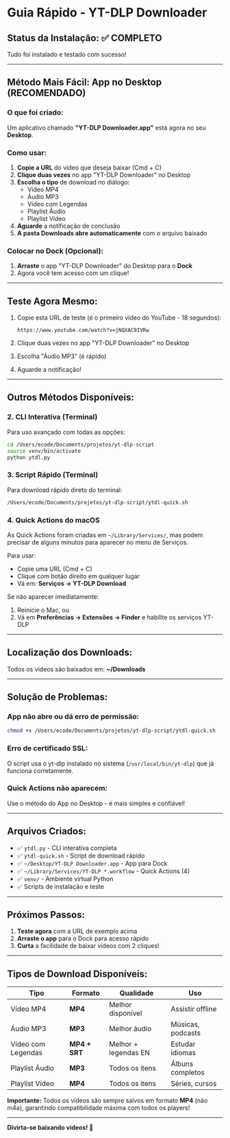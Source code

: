 # Guia Rápido - YT-DLP Downloader

## Status da Instalação: ✅ COMPLETO

Tudo foi instalado e testado com sucesso!

---

## Método Mais Fácil: App no Desktop (RECOMENDADO)

### O que foi criado:

Um aplicativo chamado **"YT-DLP Downloader.app"** está agora no seu **Desktop**.

### Como usar:

1. **Copie a URL** do vídeo que deseja baixar (Cmd + C)
2. **Clique duas vezes** no app "YT-DLP Downloader" no Desktop
3. **Escolha o tipo** de download no diálogo:
   - Vídeo MP4
   - Áudio MP3
   - Vídeo com Legendas
   - Playlist Áudio
   - Playlist Vídeo
4. **Aguarde** a notificação de conclusão
5. **A pasta Downloads abre automaticamente** com o arquivo baixado

### Colocar no Dock (Opcional):

1. **Arraste** o app "YT-DLP Downloader" do Desktop para o **Dock**
2. Agora você tem acesso com um clique!

---

## Teste Agora Mesmo:

1. Copie esta URL de teste (é o primeiro vídeo do YouTube - 18 segundos):
   ```
   https://www.youtube.com/watch?v=jNQXAC9IVRw
   ```

2. Clique duas vezes no app "YT-DLP Downloader" no Desktop

3. Escolha "Áudio MP3" (é rápido)

4. Aguarde a notificação!

---

## Outros Métodos Disponíveis:

### 2. CLI Interativa (Terminal)

Para uso avançado com todas as opções:

```bash
cd /Users/ecode/Documents/projetos/yt-dlp-script
source venv/bin/activate
python ytdl.py
```

### 3. Script Rápido (Terminal)

Para download rápido direto do terminal:

```bash
/Users/ecode/Documents/projetos/yt-dlp-script/ytdl-quick.sh
```

### 4. Quick Actions do macOS

As Quick Actions foram criadas em `~/Library/Services/`, mas podem precisar de alguns minutos para aparecer no menu de Serviços.

Para usar:
- Copie uma URL (Cmd + C)
- Clique com botão direito em qualquer lugar
- Vá em: **Serviços → YT-DLP Download**

Se não aparecer imediatamente:
1. Reinicie o Mac, ou
2. Vá em **Preferências → Extensões → Finder** e habilite os serviços YT-DLP

---

## Localização dos Downloads:

Todos os vídeos são baixados em: **~/Downloads**

---

## Solução de Problemas:

### App não abre ou dá erro de permissão:

```bash
chmod +x /Users/ecode/Documents/projetos/yt-dlp-script/ytdl-quick.sh
```

### Erro de certificado SSL:

O script usa o yt-dlp instalado no sistema (`/usr/local/bin/yt-dlp`) que já funciona corretamente.

### Quick Actions não aparecem:

Use o método do App no Desktop - é mais simples e confiável!

---

## Arquivos Criados:

- ✅ `ytdl.py` - CLI interativa completa
- ✅ `ytdl-quick.sh` - Script de download rápido
- ✅ `~/Desktop/YT-DLP Downloader.app` - App para Dock
- ✅ `~/Library/Services/YT-DLP *.workflow` - Quick Actions (4)
- ✅ `venv/` - Ambiente virtual Python
- ✅ Scripts de instalação e teste

---

## Próximos Passos:

1. **Teste agora** com a URL de exemplo acima
2. **Arraste o app** para o Dock para acesso rápido
3. **Curta** a facilidade de baixar vídeos com 2 cliques!

---

## Tipos de Download Disponíveis:

| Tipo | Formato | Qualidade | Uso |
|------|---------|-----------|-----|
| Vídeo MP4 | **MP4** | Melhor disponível | Assistir offline |
| Áudio MP3 | **MP3** | Melhor áudio | Músicas, podcasts |
| Vídeo com Legendas | **MP4 + SRT** | Melhor + legendas EN | Estudar idiomas |
| Playlist Áudio | **MP3** | Todos os itens | Álbuns completos |
| Playlist Vídeo | **MP4** | Todos os itens | Séries, cursos |

**Importante:** Todos os vídeos são sempre salvos em formato **MP4** (não m4a), garantindo compatibilidade máxima com todos os players!

---

**Divirta-se baixando vídeos! 🎥**
